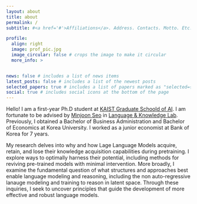 ```yaml
---
layout: about
title: about
permalink: /
subtitle: #<a href='#'>Affiliations</a>. Address. Contacts. Motto. Etc.

profile:
  align: right
  image: prof_pic.jpg
  image_circular: false # crops the image to make it circular
  more_info: >


news: false # includes a list of news items
latest_posts: false # includes a list of the newest posts
selected_papers: true # includes a list of papers marked as "selected={true}"
social: true # includes social icons at the bottom of the page
---
```


Hello! I am a first-year Ph.D student at [KAIST Graduate Schoold of AI](https://gsai.kaist.ac.kr/). I am fortunate to be advised by [Minjoon Seo](https://seominjoon.github.io) in [Language & Knowledge Lab](https://LKLab.kaist.ac.kr/). Previously, I obtained a Bachelor of Business Administration and Bachelor of Economics at Korea University. I worked as a junior economist at Bank of Korea for 7 years.

My research delves into why and how Lage Language Models acquire, retain, and lose their knowledge acquisition capabilities during pretraining. I explore ways to optimally harness their potential, including methods for reviving pre-trained models with minimal intervention. More broadly, I examine the fundamental question of what structures and approaches best enable language modeling and reasoning, including the non auto-regressive lanauge modeling and training to reason in latent space. Through these inquiries, I seek to uncover principles that guide the development of more effective and robust language models.